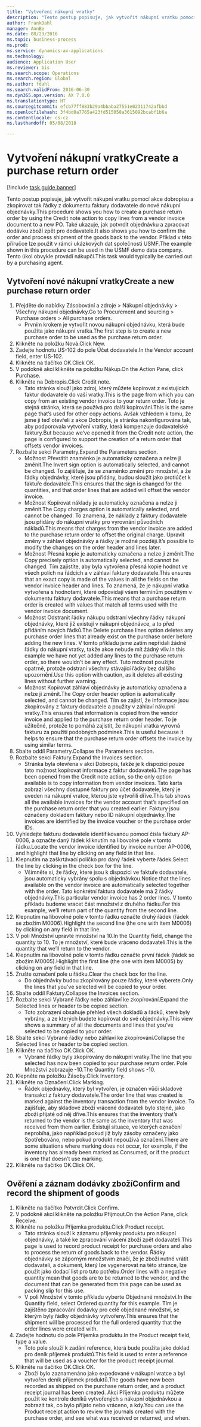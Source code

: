 ```yaml
--- 
title: "Vytvoření nákupní vratky"
description: "Tento postup popisuje, jak vytvořit nákupní vratku pomocí akce dobropisu a zkopírovat tak řádky z dokumentu faktury dodavatele do nové nákupní objednávky."
author: FrankDahl
manager: AnnBe
ms.date: 08/23/2016
ms.topic: business-process
ms.prod: 
ms.service: dynamics-ax-applications
ms.technology: 
audience: Application User
ms.reviewer: bis
ms.search.scope: Operations
ms.search.region: Global
ms.author: fdahl
ms.search.validFrom: 2016-06-30
ms.dyn365.ops.version: AX 7.0.0
ms.translationtype: HT
ms.sourcegitcommit: efcb77ff883b29a4bbaba27551e02311742afbbd
ms.openlocfilehash: 3f4bd0a7765a423fd515058a3615092bcabf1b6a
ms.contentlocale: cs-cz
ms.lasthandoff: 05/08/2018

---
```

# <a name="create-a-purchase-return-order"></a><span data-ttu-id="fb76c-103">Vytvoření nákupní vratky</span><span class="sxs-lookup"><span data-stu-id="fb76c-103">Create a purchase return order</span></span>

[!include [task guide banner](../../includes/task-guide-banner.md)]

<span data-ttu-id="fb76c-104">Tento postup popisuje, jak vytvořit nákupní vratku pomocí akce dobropisu a zkopírovat tak řádky z dokumentu faktury dodavatele do nové nákupní objednávky.</span><span class="sxs-lookup"><span data-stu-id="fb76c-104">This procedure shows you how to create a purchase return order by using the Credit note action to copy lines from a vendor invoice document to a new PO.</span></span> <span data-ttu-id="fb76c-105">Také ukazuje, jak potvrdit objednávku a zpracovat dodávku zboží zpět pro dodavatele.</span><span class="sxs-lookup"><span data-stu-id="fb76c-105">It also shows you how to confirm the order and process shipment of the goods back to the vendor.</span></span> <span data-ttu-id="fb76c-106">Příklad v této příručce lze použít v rámci ukázkových dat společnosti USMF.</span><span class="sxs-lookup"><span data-stu-id="fb76c-106">The example shown in this procedure can be used in the USMF demo data company.</span></span> <span data-ttu-id="fb76c-107">Tento úkol obvykle provádí nákupčí.</span><span class="sxs-lookup"><span data-stu-id="fb76c-107">This task would typically be carried out by a purchasing agent.</span></span>


## <a name="create-a-new-purchase-return-order"></a><span data-ttu-id="fb76c-108">Vytvoření nové nákupní vratky</span><span class="sxs-lookup"><span data-stu-id="fb76c-108">Create a new purchase return order</span></span>
1. <span data-ttu-id="fb76c-109">Přejděte do nabídky Zásobování a zdroje > Nákupní objednávky > Všechny nákupní objednávky.</span><span class="sxs-lookup"><span data-stu-id="fb76c-109">Go to Procurement and sourcing > Purchase orders > All purchase orders.</span></span>
    * <span data-ttu-id="fb76c-110">Prvním krokem je vytvořit novou nákupní objednávku, která bude použita jako nákupní vratka.</span><span class="sxs-lookup"><span data-stu-id="fb76c-110">The first step is to create a new purchase order to be used as the purchase return order.</span></span>  
2. <span data-ttu-id="fb76c-111">Klikněte na položku Nová.</span><span class="sxs-lookup"><span data-stu-id="fb76c-111">Click New.</span></span>
3. <span data-ttu-id="fb76c-112">Zadejte hodnotu US-102 do pole Účet dodavatele.</span><span class="sxs-lookup"><span data-stu-id="fb76c-112">In the Vendor account field, enter US-102.</span></span>
4. <span data-ttu-id="fb76c-113">Klikněte na tlačítko OK.</span><span class="sxs-lookup"><span data-stu-id="fb76c-113">Click OK.</span></span>
5. <span data-ttu-id="fb76c-114">V podokně akcí klikněte na položku Nákup.</span><span class="sxs-lookup"><span data-stu-id="fb76c-114">On the Action Pane, click Purchase.</span></span>
6. <span data-ttu-id="fb76c-115">Klikněte na Dobropis.</span><span class="sxs-lookup"><span data-stu-id="fb76c-115">Click Credit note.</span></span>
    * <span data-ttu-id="fb76c-116">Tato stránka slouží jako zdroj, který můžete kopírovat z existujících faktur dodavatele do vaší vratky.</span><span class="sxs-lookup"><span data-stu-id="fb76c-116">This is the page from which you can copy from an existing vendor invoice to your return order.</span></span> <span data-ttu-id="fb76c-117">Toto je stejná stránka, která se používá pro další kopírování.</span><span class="sxs-lookup"><span data-stu-id="fb76c-117">This is the same page that’s used for other copy actions.</span></span> <span data-ttu-id="fb76c-118">Avšak vzhledem k tomu, že jsme ji teď otevřeli z akce Dobropis, je stránka nakonfigurována tak, aby podporovala vytvoření vratky, která kompenzuje dodavatelské faktury.</span><span class="sxs-lookup"><span data-stu-id="fb76c-118">But because we’ve opened it from the Credit note action, the page is configured to support the creation of a return order that offsets vendor invoices.</span></span>  
7. <span data-ttu-id="fb76c-119">Rozbalte sekci Parametry.</span><span class="sxs-lookup"><span data-stu-id="fb76c-119">Expand the Parameters section.</span></span>
    * <span data-ttu-id="fb76c-120">Možnost Převrátit znaménko je automaticky označena a nelze ji změnit.</span><span class="sxs-lookup"><span data-stu-id="fb76c-120">The Invert sign option is automatically selected, and cannot be changed.</span></span> <span data-ttu-id="fb76c-121">To zajišťuje, že se znaménko změní pro množství, a že řádky objednávky, které jsou přidány, budou sloužit jako protiúčet k faktuře dodavatele.</span><span class="sxs-lookup"><span data-stu-id="fb76c-121">This ensures that the sign is changed for the quantities, and that order lines that are added will offset the vendor invoice.</span></span>  
    * <span data-ttu-id="fb76c-122">Možnost Kopírovat náklady je automaticky označena a nelze ji změnit.</span><span class="sxs-lookup"><span data-stu-id="fb76c-122">The Copy charges option is automatically selected, and cannot be changed.</span></span> <span data-ttu-id="fb76c-123">To znamená, že náklady z faktury dodavatele jsou přidány do nákupní vratky pro vyrovnání původních nákladů.</span><span class="sxs-lookup"><span data-stu-id="fb76c-123">This means that charges from the vendor invoice are added to the purchase return order to offset the original charge.</span></span> <span data-ttu-id="fb76c-124">Upravit změny v záhlaví objednávky a řádky je možné později.</span><span class="sxs-lookup"><span data-stu-id="fb76c-124">It’s possible to modify the changes on the order header and lines later.</span></span>  
    * <span data-ttu-id="fb76c-125">Možnost Přesná kopie je automaticky označena a nelze ji změnit.</span><span class="sxs-lookup"><span data-stu-id="fb76c-125">The Copy precisely option is automatically selected, and cannot be changed.</span></span> <span data-ttu-id="fb76c-126">Tím zajistíte, aby byla vytvořena přesná kopie hodnot ve všech polích na řádcích a v záhlaví faktury dodavatele.</span><span class="sxs-lookup"><span data-stu-id="fb76c-126">This ensures that an exact copy is made of the values in all the fields on the vendor invoice header and lines.</span></span> <span data-ttu-id="fb76c-127">To znamená, že je nákupní vratka vytvořena s hodnotami, které odpovídají všem termínům použitým v dokumentu faktury dodavatele.</span><span class="sxs-lookup"><span data-stu-id="fb76c-127">This means that a purchase return order is created with values that match all terms used with the vendor invoice document.</span></span>  
    * <span data-ttu-id="fb76c-128">Možnost Odstranit řádky nákupu odstraní všechny řádky nákupní objednávky, které již existují v nákupní objednávce, a to před přidáním nových řádků.</span><span class="sxs-lookup"><span data-stu-id="fb76c-128">The Delete purchase lines option deletes any purchase order lines that already exist on the purchase order before adding the new lines.</span></span> <span data-ttu-id="fb76c-129">V tomto příkladu jsme zatím nepřidali žádné řádky do nákupní vratky, takže akce nebude mít žádný vliv.</span><span class="sxs-lookup"><span data-stu-id="fb76c-129">In this example we have not yet added any lines to the purchase return order, so there wouldn’t be any effect.</span></span> <span data-ttu-id="fb76c-130">Tuto možnost použijte opatrně, protože odstraní všechny stávající řádky bez dalšího upozornění.</span><span class="sxs-lookup"><span data-stu-id="fb76c-130">Use this option with caution, as it deletes all existing lines without further warning.</span></span>  
    * <span data-ttu-id="fb76c-131">Možnost Kopírovat záhlaví objednávky je automaticky označena a nelze ji změnit.</span><span class="sxs-lookup"><span data-stu-id="fb76c-131">The Copy order header option is automatically selected, and cannot be changed.</span></span> <span data-ttu-id="fb76c-132">Tím se zajistí, že informace jsou zkopírovány z faktury dodavatele a použity v záhlaví nákupní vratky.</span><span class="sxs-lookup"><span data-stu-id="fb76c-132">This ensures that information is copied from the vendor invoice and applied to the purchase return order header.</span></span> <span data-ttu-id="fb76c-133">To je užitečné, protože to pomáhá zajistit, že nákupní vratka vyrovná fakturu za použití podobných podmínek.</span><span class="sxs-lookup"><span data-stu-id="fb76c-133">This is useful because it helps to ensure that the purchase return order offsets the invoice by using similar terms.</span></span>  
8. <span data-ttu-id="fb76c-134">Sbalte oddíl Parametry.</span><span class="sxs-lookup"><span data-stu-id="fb76c-134">Collapse the Parameters section.</span></span>
9. <span data-ttu-id="fb76c-135">Rozbalte sekci Faktury.</span><span class="sxs-lookup"><span data-stu-id="fb76c-135">Expand the Invoices section.</span></span>
    * <span data-ttu-id="fb76c-136">Stránka byla otevřena v akci Dobropis, takže je k dispozici pouze tato možnost kopírovat informace z faktur dodavatelů.</span><span class="sxs-lookup"><span data-stu-id="fb76c-136">The page has been opened from the Credit note action, so the only option available is to copy information from vendor invoices.</span></span> <span data-ttu-id="fb76c-137">Tato karta zobrazí všechny dostupné faktury pro účet dodavatele, který je uveden na nákupní vratce, kterou jste vytvořili dříve.</span><span class="sxs-lookup"><span data-stu-id="fb76c-137">This tab shows all the available invoices for the vendor account that’s specified on the purchase return order that you created earlier.</span></span>   <span data-ttu-id="fb76c-138">Faktury jsou označeny dokladem faktury nebo ID nákupní objednávky.</span><span class="sxs-lookup"><span data-stu-id="fb76c-138">The invoices are identified by the invoice voucher or the purchase order IDs.</span></span>  
10. <span data-ttu-id="fb76c-139">Vyhledejte fakturu dodavatele identifikovanou pomocí čísla faktury AP-0006, a označte daný řádek kliknutím na libovolné pole v tomto řádku.</span><span class="sxs-lookup"><span data-stu-id="fb76c-139">Locate the vendor invoice identified by invoice number AP-0006, and highlight that line by clicking on any field in that line.</span></span>
11. <span data-ttu-id="fb76c-140">Klepnutím na zaškrtávací políčko pro daný řádek vyberte řádek.</span><span class="sxs-lookup"><span data-stu-id="fb76c-140">Select the line by clicking in the check box for the line.</span></span> 
    * <span data-ttu-id="fb76c-141">Všimněte si, že řádky, které jsou k dispozici ve faktuře dodavatele, jsou automaticky vybrány spolu s objednávkou.</span><span class="sxs-lookup"><span data-stu-id="fb76c-141">Notice that the lines available on the vendor invoice are automatically selected together with the order.</span></span> <span data-ttu-id="fb76c-142">Tato konkrétní faktura dodavatele má 2 řádky objednávky.</span><span class="sxs-lookup"><span data-stu-id="fb76c-142">This particular vendor invoice has 2 order lines.</span></span> <span data-ttu-id="fb76c-143">V tomto příkladu budeme vracet část množství z druhého řádku.</span><span class="sxs-lookup"><span data-stu-id="fb76c-143">For this example, we’ll return part of the quantity from the second line.</span></span>  
12. <span data-ttu-id="fb76c-144">Klepnutím na libovolné pole v tomto řádku označte druhý řádek (řádek se zbožím M0006).</span><span class="sxs-lookup"><span data-stu-id="fb76c-144">Highlight the second line (the one with item M0006) by clicking on any field in that line.</span></span>
13. <span data-ttu-id="fb76c-145">V poli Množství upravte množství na 10.</span><span class="sxs-lookup"><span data-stu-id="fb76c-145">In the Quantity field, change the quantity to 10.</span></span> <span data-ttu-id="fb76c-146">To je množství, které bude vráceno dodavateli.</span><span class="sxs-lookup"><span data-stu-id="fb76c-146">This is the quantity that we’ll return to the vendor.</span></span> 
14. <span data-ttu-id="fb76c-147">Klepnutím na libovolné pole v tomto řádku označte první řádek (řádek se zbožím M0005).</span><span class="sxs-lookup"><span data-stu-id="fb76c-147">Highlight the first line (the one with item M0005) by clicking on any field in that line.</span></span>
15. <span data-ttu-id="fb76c-148">Zrušte označení pole u řádku.</span><span class="sxs-lookup"><span data-stu-id="fb76c-148">Clear the check box for the line.</span></span>
    * <span data-ttu-id="fb76c-149">Do objednávky budou zkopírovány pouze řádky, které vyberete.</span><span class="sxs-lookup"><span data-stu-id="fb76c-149">Only the lines that you've selected will be copied to your order.</span></span>  
16. <span data-ttu-id="fb76c-150">Sbalte oddíl Faktury.</span><span class="sxs-lookup"><span data-stu-id="fb76c-150">Collapse the Invoices section.</span></span>
17. <span data-ttu-id="fb76c-151">Rozbalte sekci Vybrané řádky nebo záhlaví ke zkopírování.</span><span class="sxs-lookup"><span data-stu-id="fb76c-151">Expand the Selected lines or header to be copied section.</span></span>
    * <span data-ttu-id="fb76c-152">Toto zobrazení obsahuje přehled všech dokladů a řádků, které byly vybrány, a ze kterých budete kopírovat do své objednávky.</span><span class="sxs-lookup"><span data-stu-id="fb76c-152">This view shows a summary of all the documents and lines that you’ve selected to be copied to your order.</span></span>  
18. <span data-ttu-id="fb76c-153">Sbalte sekci Vybrané řádky nebo záhlaví ke zkopírování.</span><span class="sxs-lookup"><span data-stu-id="fb76c-153">Collapse the Selected lines or header to be copied section.</span></span>
19. <span data-ttu-id="fb76c-154">Klikněte na tlačítko OK.</span><span class="sxs-lookup"><span data-stu-id="fb76c-154">Click OK.</span></span>
    * <span data-ttu-id="fb76c-155">Vybrané řádky byly zkopírovány do nákupní vratky.</span><span class="sxs-lookup"><span data-stu-id="fb76c-155">The line that you selected has now been copied to your purchase return order.</span></span> <span data-ttu-id="fb76c-156">Pole Množství zobrazuje -10.</span><span class="sxs-lookup"><span data-stu-id="fb76c-156">The Quantity field shows -10.</span></span>   
20. <span data-ttu-id="fb76c-157">Klepněte na položku Zásoby.</span><span class="sxs-lookup"><span data-stu-id="fb76c-157">Click Inventory.</span></span>
21. <span data-ttu-id="fb76c-158">Klikněte na Označení.</span><span class="sxs-lookup"><span data-stu-id="fb76c-158">Click Marking.</span></span>
    * <span data-ttu-id="fb76c-159">Řádek objednávky, který byl vytvořen, je označen vůči skladové transakci z faktury dodavatele.</span><span class="sxs-lookup"><span data-stu-id="fb76c-159">The order line that was created is marked against the inventory transaction from the vendor invoice.</span></span> <span data-ttu-id="fb76c-160">To zajišťuje, aby skladové zboží vrácené dodavateli bylo stejné, jako zboží přijaté od něj dříve.</span><span class="sxs-lookup"><span data-stu-id="fb76c-160">This ensures that the inventory that’s returned to the vendor is the same as the inventory that was received from them earlier.</span></span> <span data-ttu-id="fb76c-161">Existují situace, ve kterých označení neprobíhá, jako například pokud již byly zásoby označeny jako Spotřebováno, nebo pokud produkt nepoužívá označení.</span><span class="sxs-lookup"><span data-stu-id="fb76c-161">There are some situations where marking does not occur, for example, if the inventory has already been marked as Consumed, or if the product is one that doesn’t use marking.</span></span>  
22. <span data-ttu-id="fb76c-162">Klikněte na tlačítko OK.</span><span class="sxs-lookup"><span data-stu-id="fb76c-162">Click OK.</span></span>

## <a name="confirm-and-record-the-shipment-of-goods"></a><span data-ttu-id="fb76c-163">Ověření a záznam dodávky zboží</span><span class="sxs-lookup"><span data-stu-id="fb76c-163">Confirm and record the shipment of goods</span></span>
1. <span data-ttu-id="fb76c-164">Klikněte na tlačítko Potvrdit.</span><span class="sxs-lookup"><span data-stu-id="fb76c-164">Click Confirm.</span></span>
2. <span data-ttu-id="fb76c-165">V podokně akcí klikněte na položku Přijmout.</span><span class="sxs-lookup"><span data-stu-id="fb76c-165">On the Action Pane, click Receive.</span></span>
3. <span data-ttu-id="fb76c-166">Klikněte na položku Příjemka produktu.</span><span class="sxs-lookup"><span data-stu-id="fb76c-166">Click Product receipt.</span></span>
    * <span data-ttu-id="fb76c-167">Tato stránka slouží k záznamu příjemky produktu pro nákupní objednávky, a také ke zpracování vrácení zboží zpět dodavateli.</span><span class="sxs-lookup"><span data-stu-id="fb76c-167">This page is used to record product receipt for purchase orders and also to process the return of goods back to the vendor.</span></span> <span data-ttu-id="fb76c-168">Řádky objednávky se záporným množstvím značí, že je zboží nutné vrátit dodavateli, a dokument, který lze vygenerovat na této stránce, lze použít jako dodací list pro tuto potřebu.</span><span class="sxs-lookup"><span data-stu-id="fb76c-168">Order lines with a negative quantity mean that goods are to be returned to the vendor, and the document that can be generated from this page can be used as packing slip for this use.</span></span>   
    * <span data-ttu-id="fb76c-169">V poli Množství v tomto příkladu vyberte Objednané množství.</span><span class="sxs-lookup"><span data-stu-id="fb76c-169">In the Quantity field, select Ordered quantity for this example.</span></span>   <span data-ttu-id="fb76c-170">Tím je zajištěno zpracování dodávky pro celé objednané množství, se kterým byly řádky objednávky vytvořeny.</span><span class="sxs-lookup"><span data-stu-id="fb76c-170">This ensures that the shipment will be processed for the full ordered quantity that the order lines were created with.</span></span>   
4. <span data-ttu-id="fb76c-171">Zadejte hodnotu do pole Příjemka produktu.</span><span class="sxs-lookup"><span data-stu-id="fb76c-171">In the Product receipt field, type a value.</span></span>
    * <span data-ttu-id="fb76c-172">Toto pole slouží k zadání reference, která bude použita jako doklad pro deník příjemek produktů.</span><span class="sxs-lookup"><span data-stu-id="fb76c-172">This field is used to enter a reference that will be used as a voucher for the product receipt journal.</span></span>  
5. <span data-ttu-id="fb76c-173">Klikněte na tlačítko OK.</span><span class="sxs-lookup"><span data-stu-id="fb76c-173">Click OK.</span></span>
    * <span data-ttu-id="fb76c-174">Zboží bylo zaznamenáno jako expedované v nákupní vratce a byl vytvořen deník příjemek produktů.</span><span class="sxs-lookup"><span data-stu-id="fb76c-174">The goods have now been recorded as shipped on the purchase return order, and a product receipt journal has been created.</span></span> <span data-ttu-id="fb76c-175">Akci Příjemka produktu můžete použít ke kontrole deníků vytvořených s nákupní objednávkou a zobrazit tak, co bylo přijato nebo vráceno, a kdy.</span><span class="sxs-lookup"><span data-stu-id="fb76c-175">You can use the Product receipt action to review the journals created with the purchase order, and see what was received or returned, and when.</span></span>  



